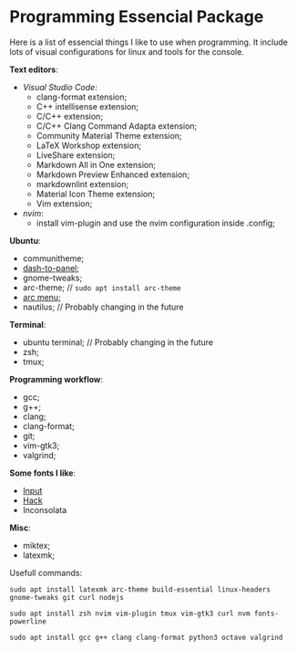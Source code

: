 # Programming Essencial Package

Here is a list of essencial things I like to use when programming. It include lots of visual
configurations for linux and tools for the console.

**Text editors**:
- _Visual Studio Code_:
  * clang-format extension;
  * C++ intellisense extension;
  * C/C++ extension;
  * C/C++ Clang Command Adapta extension;
  * Community Material Theme extension;
  * LaTeX Workshop extension;
  * LiveShare extension;
  * Markdown All in One extension;
  * Markdown Preview Enhanced extension;
  * markdownlint extension;
  * Material Icon Theme extension;
  * Vim extension;
- _nvim_:
  * install vim-plugin and use the nvim configuration inside .config;

**Ubuntu**:
- communitheme;
- [dash-to-panel;](https://extensions.gnome.org/extension/1160/dash-to-panel/)
- gnome-tweaks;
- arc-theme; // `sudo apt install arc-theme`
- [arc menu;](https://extensions.gnome.org/extension/1228/arc-menu/)
- nautilus;  // Probably changing in the future

**Terminal**:
- ubuntu terminal; // Probably changing in the future
- zsh;
- tmux;

**Programming workflow**:
- gcc;
- g++;
- clang;
- clang-format;
- git;
- vim-gtk3;
- valgrind;

**Some fonts I like**:
 - [Input](https://input.fontbureau.com/preview/)
 - [Hack](https://sourcefoundry.org/hack/)
 - Inconsolata

**Misc**:
- miktex;
- latexmk;


Usefull commands:

`sudo apt install latexmk arc-theme build-essential linux-headers gnome-tweaks git curl nodejs`

`sudo apt install zsh nvim vim-plugin tmux vim-gtk3 curl nvm fonts-powerline`

`sudo apt install gcc g++ clang clang-format python3 octave valgrind`
